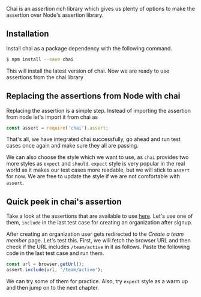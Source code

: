 Chai is an assertion rich library which gives us plenty of options to make the assertion over Node's assertion library.

## Installation

Install chai as a package dependency with the following command.

```bash
$ npm install --save chai
```

This will install the latest version of chai. Now we are ready to use assertions from the chai library

## Replacing the assertions from Node with chai

Replacing the assertion is a simple step. Instead of importing the assertion from node let's import it from chai as

```js
const assert = require('chai').assert;
```

That's all, we have integrated chai successfully, go ahead and run test cases once again and make sure they all are passing.

We can also choose the style which we want to use, as `chai` provides two more styles as `expect` and `should`. `expect` style is very popular in the real world as it makes our test cases more readable, but we will stick to `assert` for now. We are free to update the style if we are not comfortable with `assert`.

## Quick peek in chai's assertion

Take a look at the assertions that are available to use [here](https://www.chaijs.com/api/assert/). Let's use one of them, `include` in the last test case for creating an organization after signup.

After creating an organization user gets redirected to the *Create a team member* page. Let's test this. First, we will fetch the browser URL and then check if the URL includes `/team/active` in it as follows. Paste the following code in the last test case and run them.

```js
const url = browser.getUrl();
assert.include(url, '/team/active');
```

We can try some of them for practice. Also, try `expect` style as a warm up and then jump on to the next chapter.
